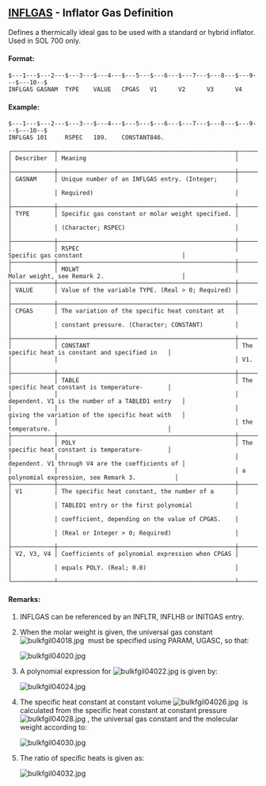 ## [INFLGAS](https://help.hexagonmi.com/bundle/MSC_Nastran_2022.4/page/Nastran_Combined_Book/qrg/bulkfgil/TOC.INFLGAS.xhtml) - Inflator Gas Definition

Defines a thermically ideal gas to be used with a standard or hybrid inflator. Used in SOL 700 only.

#### Format:

```nastran
$---1---$---2---$---3---$---4---$---5---$---6---$---7---$---8---$---9---$---10--$
INFLGAS GASNAM  TYPE    VALUE   CPGAS   V1      V2      V3      V4              
```
#### Example:

```nastran
$---1---$---2---$---3---$---4---$---5---$---6---$---7---$---8---$---9---$---10--$
INFLGAS 101     RSPEC   189.    CONSTANT846.                                    
```
```text
┌────────────┬──────────────────────────────────────────────────┬──────────────────────────────────────────────────┐
│ Describer  │ Meaning                                          │                                                  │
├────────────┼──────────────────────────────────────────────────┼──────────────────────────────────────────────────┤
│ GASNAM     │ Unique number of an INFLGAS entry. (Integer;     │                                                  │
│            │ Required)                                        │                                                  │
├────────────┼──────────────────────────────────────────────────┼──────────────────────────────────────────────────┤
│ TYPE       │ Specific gas constant or molar weight specified. │                                                  │
│            │ (Character; RSPEC)                               │                                                  │
├────────────┼──────────────────────────────────────────────────┼──────────────────────────────────────────────────┤
│            │ RSPEC                                            │ Specific gas constant                            │
├────────────┼──────────────────────────────────────────────────┼──────────────────────────────────────────────────┤
│            │ MOLWT                                            │ Molar weight, see Remark 2.                      │
├────────────┼──────────────────────────────────────────────────┼──────────────────────────────────────────────────┤
│ VALUE      │ Value of the variable TYPE. (Real > 0; Required) │                                                  │
├────────────┼──────────────────────────────────────────────────┼──────────────────────────────────────────────────┤
│ CPGAS      │ The variation of the specific heat constant at   │                                                  │
│            │ constant pressure. (Character; CONSTANT)         │                                                  │
├────────────┼──────────────────────────────────────────────────┼──────────────────────────────────────────────────┤
│            │ CONSTANT                                         │ The specific heat is constant and specified in   │
│            │                                                  │ V1.                                              │
├────────────┼──────────────────────────────────────────────────┼──────────────────────────────────────────────────┤
│            │ TABLE                                            │ The specific heat constant is temperature-       │
│            │                                                  │ dependent. V1 is the number of a TABLED1 entry   │
│            │                                                  │ giving the variation of the specific heat with   │
│            │                                                  │ the temperature.                                 │
├────────────┼──────────────────────────────────────────────────┼──────────────────────────────────────────────────┤
│            │ POLY                                             │ The specific heat constant is temperature-       │
│            │                                                  │ dependent. V1 through V4 are the coefficients of │
│            │                                                  │ a polynomial expression, see Remark 3.           │
├────────────┼──────────────────────────────────────────────────┼──────────────────────────────────────────────────┤
│ V1         │ The specific heat constant, the number of a      │                                                  │
│            │ TABLED1 entry or the first polynomial            │                                                  │
│            │ coefficient, depending on the value of CPGAS.    │                                                  │
│            │ (Real or Integer > 0; Required)                  │                                                  │
├────────────┼──────────────────────────────────────────────────┼──────────────────────────────────────────────────┤
│ V2, V3, V4 │ Coefficients of polynomial expression when CPGAS │                                                  │
│            │ equals POLY. (Real; 0.0)                         │                                                  │
└────────────┴──────────────────────────────────────────────────┴──────────────────────────────────────────────────┘
```
#### Remarks:

1. INFLGAS can be referenced by an INFLTR, INFLHB or INITGAS entry.

2. When the molar weight is given, the universal gas constant  ![bulkfgil04018.jpg](https://help-be.hexagonmi.com/bundle/MSC_Nastran_2022.4/page/Nastran_Combined_Book/qrg/bulkfgil/../../../assets/bulkfgil04018.jpg?_LANG=enus)  must be specified using PARAM, UGASC, so that:

     ![bulkfgil04020.jpg](https://help-be.hexagonmi.com/bundle/MSC_Nastran_2022.4/page/Nastran_Combined_Book/qrg/bulkfgil/../../../assets/bulkfgil04020.jpg?_LANG=enus)  

3. A polynomial expression for  ![bulkfgil04022.jpg](https://help-be.hexagonmi.com/bundle/MSC_Nastran_2022.4/page/Nastran_Combined_Book/qrg/bulkfgil/../../../assets/bulkfgil04022.jpg?_LANG=enus)  is given by:

     ![bulkfgil04024.jpg](https://help-be.hexagonmi.com/bundle/MSC_Nastran_2022.4/page/Nastran_Combined_Book/qrg/bulkfgil/../../../assets/bulkfgil04024.jpg?_LANG=enus)  

4. The specific heat constant at constant volume  ![bulkfgil04026.jpg](https://help-be.hexagonmi.com/bundle/MSC_Nastran_2022.4/page/Nastran_Combined_Book/qrg/bulkfgil/../../../assets/bulkfgil04026.jpg?_LANG=enus)  is calculated from the specific heat constant at constant pressure  ![bulkfgil04028.jpg](https://help-be.hexagonmi.com/bundle/MSC_Nastran_2022.4/page/Nastran_Combined_Book/qrg/bulkfgil/../../../assets/bulkfgil04028.jpg?_LANG=enus) , the universal gas constant and the molecular weight according to:

     ![bulkfgil04030.jpg](https://help-be.hexagonmi.com/bundle/MSC_Nastran_2022.4/page/Nastran_Combined_Book/qrg/bulkfgil/../../../assets/bulkfgil04030.jpg?_LANG=enus)  

5. The ratio of specific heats is given as:

     ![bulkfgil04032.jpg](https://help-be.hexagonmi.com/bundle/MSC_Nastran_2022.4/page/Nastran_Combined_Book/qrg/bulkfgil/../../../assets/bulkfgil04032.jpg?_LANG=enus)  


